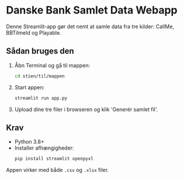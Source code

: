# Danske Bank Samlet Data Webapp

Denne Streamlit-app gør det nemt at samle data fra tre kilder: CallMe, BBTilmeld og Playable.

## Sådan bruges den

1. Åbn Terminal og gå til mappen:
   ```bash
   cd stien/til/mappen
   ```

2. Start appen:
   ```bash
   streamlit run app.py
   ```

3. Upload dine tre filer i browseren og klik 'Generér samlet fil'.

## Krav

- Python 3.8+
- Installer afhængigheder:
   ```bash
   pip install streamlit openpyxl
   ```

Appen virker med både `.csv` og `.xlsx` filer.